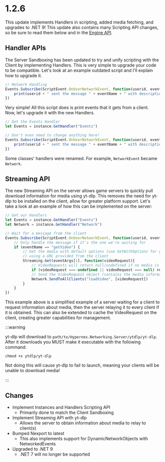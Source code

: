 # 1.2.6

This update implements Handlers in scripting, added media fetching, and upgrades to .NET 9! This update also contains many Scripting API changes, so be sure to read them below and in the [Engine API](./../../engine-api/index.md).

## Handler APIs

The Server Sandboxing has been updated to try and unify scripting with the Client by implementing Handlers. This is very simple to upgrade your code to be compatible. Let's look at an example outdated script and I'll explain how to upgrade it.

```js
// Network Handling
Events.Subscribe(ScriptEvent.OnUserNetworkEvent, function(userid, eventName, eventArgs){
    print(userid + " sent the message " + eventName + " with description " + eventArgs[0])
})
```

Very simple! All this script does is print events that it gets from a client. Now, let's upgrade it with the new Handlers.

```js
// Get the Events Handler
let Events = instance.GetHandler("Events")

// Don't even need to change anything here!
Events.Subscribe(ScriptEvent.OnUserNetworkEvent, function(userid, eventName, eventArgs){
    print(userid + " sent the message " + eventName + " with description " + eventArgs[0])
})
```

Some classes' handlers were renamed. For example, `NetworkEvent` became `Network`.

## Streaming API

The new Streaming API on the server allows game servers to quickly pull download information for media using yt-dlp. This removes the need for yt-dlp to be installed on the client, allow for greater platform support. Let's take a look at an example of how this can be implemented on the server:

```js
// Get our Handlers
let Events = instance.GetHandler("Events")
let Network = instance.GetHandler("Network")

// Wait for a message from the client
Events.Subscribe(ScriptEvent.OnUserNetworkEvent, function(userid, eventName, eventArgs) {
    // Only handle the message if it's the one we're waiting for
    if (eventName == "getVideo") {
        // Get the media with default options (use GetWithOptions for greater control)
        // using a URL provided from the client
        Streaming.Get(eventArgs[1], function(videoRequest){
            // VideoRequests will return null/undefined if no media is found at the specified URL
            if (videoRequest === undefined || videoRequest === null) return
            // Send the VideoRequest object (contains the media information) to every client
            Network.SendToAllClients("loadVideo", [videoRequest])
        }
    }
})
```

This example above is a simplified example of a server waiting for a client to request information about media, then the server relaying it to every client if it is obtained. This can also be extended to cache the VideoRequest on the client, creating greater capabilities for management.

:::warning

yt-dlp will download to `path/to/Hypernex.Networking.Server/ytdlp/yt-dlp`. After it downloads you MUST make it executable with the following command:

`chmod +x ytdlp/yt-dlp`

Not doing this will cause yt-dlp to fail to launch, meaning your clients will be unable to download media!

:::

## Changes

+ Implement Instances and Handlers Scripting API
  + Primarily done to match the Client Sandboxing
+ Implement Streaming API with yt-dlp
  + Allows the server to obtain information about media to relay to client(s)
+ Bumped Nexport to latest
  + This also implements support for DynamicNetworkObjects with NetworkedEvents
+ Upgraded to .NET 9
  + .NET 7 will no longer be supported